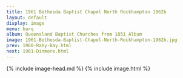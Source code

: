 ```yaml
---
title: 1961 Bethesda Baptist Chapel North Rockhampton 1962b
layout: default
display: image
menu: barq
album: Queensland Baptist Churches from 1851 Album
image: 1961-Bethesda-Baptist-Chapel-North-Rockhampton-1962b.jpg
prev: 1960-Raby-Bay.html
next: 1961-Dinmore.html
---
```

{% include image-head.md %}
{% include image.html %}